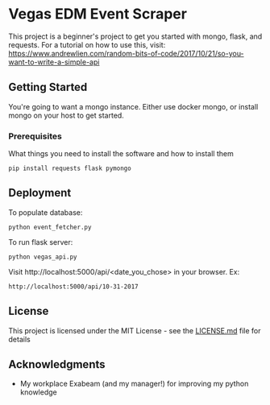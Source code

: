 # Vegas EDM Event Scraper 

This project is a beginner's project to get you started with mongo, flask, and requests. For a tutorial on how to use this, visit: https://www.andrewlien.com/random-bits-of-code/2017/10/21/so-you-want-to-write-a-simple-api

## Getting Started

You're going to want a mongo instance. Either use docker mongo, or install mongo on your host to get started. 


### Prerequisites

What things you need to install the software and how to install them

```
pip install requests flask pymongo
```


## Deployment

To populate database:

```
python event_fetcher.py

```
To run flask server:

```
python vegas_api.py
```

Visit http://localhost:5000/api/<date_you_chose> in your browser. Ex:
```
http://localhost:5000/api/10-31-2017
``` 

## License

This project is licensed under the MIT License - see the [LICENSE.md](LICENSE.md) file for details

## Acknowledgments

* My workplace Exabeam (and my manager!) for improving my python knowledge
